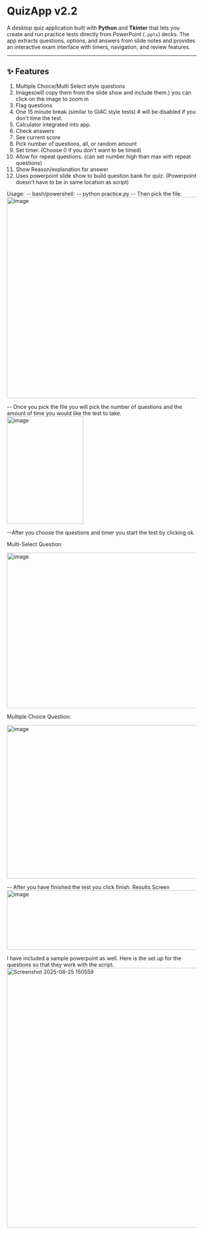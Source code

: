 # QuizApp v2.2

A desktop quiz application built with **Python** and **Tkinter** that lets you create and run practice tests directly from PowerPoint (`.pptx`) decks. The app extracts questions, options, and answers from slide notes and provides an interactive exam interface with timers, navigation, and review features.

---

## ✨ Features

1. Multiple Choice/Multi Select style questions
2. Images(will copy them from the slide show and include them.) you can click on the image to zoom in
3. Flag questions
4. One 15 minute break (similar to GIAC style tests) # will be disabled if you don't time the test.
5. Calculator integrated into app.
6. Check answers
7. See current score
8. Pick number of questions, all, or random amount
9. Set timer. (Choose 0 if you don't want to be timed)
10. Allow for repeat questions. (can set number high than max with repeat questions)
11. Show Reason/explanation for answer
12. Uses powerpoint slide show to build question bank for quiz. (Powerpoint doesn't have to be in same location as script)


Usage: 
-- bash/powershell:
-- python practice.py
-- Then pick the file:
<img width="944" height="535" alt="image" src="https://github.com/user-attachments/assets/e4389c46-1ce8-487b-af16-44f58a8a906a" />

-- Once you pick the file you will pick the number of questions and the amount of time you would like the test to take.
<img width="203" height="286" alt="image" src="https://github.com/user-attachments/assets/4e7e301a-68db-42ec-8255-74121edcc15b" />

--After you choose the questions and timer you start the test by clicking ok. 

Multi-Select Question:

<img width="643" height="413" alt="image" src="https://github.com/user-attachments/assets/47492bee-6828-457b-8edc-15b5597d7176" />

Multiple Choice Question:

<img width="644" height="408" alt="image" src="https://github.com/user-attachments/assets/2085a0fb-71b6-4748-8af7-d948425b3f20" />


-- After you have finished the test you click finish.
Results Screen
<img width="611" height="158" alt="image" src="https://github.com/user-attachments/assets/cce79820-5546-4a6f-8c19-9f5c19f5b11e" />

I have included a sample powerpoint as well.
Here is the set up for the questions so that they work with the script.
<img width="1008" height="690" alt="Screenshot 2025-08-25 150559" src="https://github.com/user-attachments/assets/7833cb07-bc10-4e34-bd9a-70bd08d4a865" />

